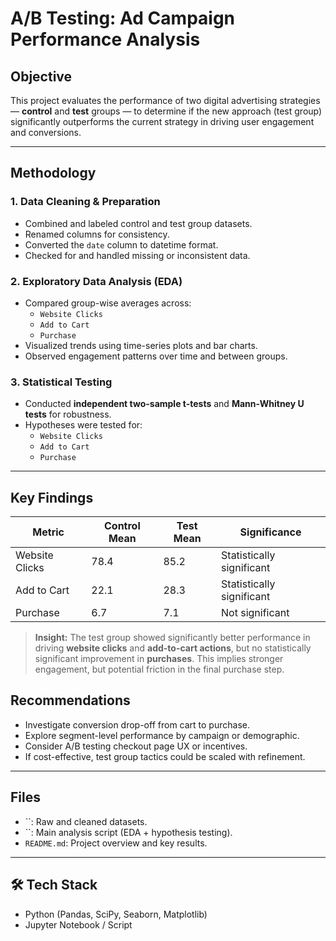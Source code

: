 #  A/B Testing: Ad Campaign Performance Analysis

##  Objective
This project evaluates the performance of two digital advertising strategies — **control** and **test** groups — to determine if the new approach (test group) significantly outperforms the current strategy in driving user engagement and conversions.

---

##  Methodology

### 1. Data Cleaning & Preparation
- Combined and labeled control and test group datasets.
- Renamed columns for consistency.
- Converted the `date` column to datetime format.
- Checked for and handled missing or inconsistent data.

### 2. Exploratory Data Analysis (EDA)
- Compared group-wise averages across:
  - `Website Clicks`
  - `Add to Cart`
  - `Purchase`
- Visualized trends using time-series plots and bar charts.
- Observed engagement patterns over time and between groups.

### 3. Statistical Testing
- Conducted **independent two-sample t-tests** and **Mann-Whitney U tests** for robustness.
- Hypotheses were tested for:
  - `Website Clicks`
  - `Add to Cart`
  - `Purchase`

---

##  Key Findings

| Metric           | Control Mean | Test Mean | Significance                    |
|------------------|--------------|-----------|---------------------------------|
| Website Clicks   | 78.4         | 85.2      |  Statistically significant     |
| Add to Cart      | 22.1         | 28.3      |  Statistically significant     |
| Purchase         | 6.7          | 7.1       |  Not significant               |

> **Insight:** The test group showed significantly better performance in driving **website clicks** and **add-to-cart actions**, but no statistically significant improvement in **purchases**. This implies stronger engagement, but potential friction in the final purchase step.

##  Recommendations
- Investigate conversion drop-off from cart to purchase.
- Explore segment-level performance by campaign or demographic.
- Consider A/B testing checkout page UX or incentives.
- If cost-effective, test group tactics could be scaled with refinement.

---

##  Files
- ``: Raw and cleaned datasets.
- ``: Main analysis script (EDA + hypothesis testing).
- `README.md`: Project overview and key results.

---

## 🛠️ Tech Stack
- Python (Pandas, SciPy, Seaborn, Matplotlib)
- Jupyter Notebook / Script
